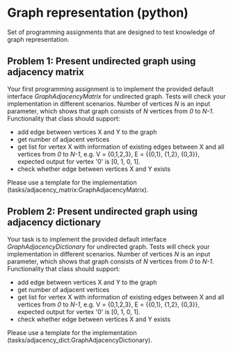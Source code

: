 # Graph representation (python)

Set of programming assignments that are designed to test knowledge of graph representation.

## Problem 1: Present undirected graph using adjacency matrix
Your first programming assignment is to implement the provided default interface _GraphAdjacencyMatrix_ for undirected graph. Tests will check your implementation in different scenarios. Number of vertices *N* is an input parameter, which shows that graph consists of *N* vertices from *0* to *N-1*.
Functionality that class should support:
* add edge between vertices X and Y to the graph
* get number of adjacent vertices
* get list for vertex X with information of existing edges between X and all vertices from *0* to *N-1*, e.g. V = {0,1,2,3}, E = {{0,1}, {1,2}, {0,3}}, expected output for vertex '0' is [0, 1, 0, 1].
* check whether edge between vertices X and Y exists

Please use a template for the implementation (tasks/adjacency_matrix:GraphAdjacencyMatrix).


## Problem 2: Present undirected graph using adjacency dictionary
Your task is to implement the provided default interface _GraphAdjacencyDictionary_ for undirected graph. Tests will check your implementation in different scenarios. Number of vertices *N* is an input parameter, which shows that graph consists of *N* vertices from *0* to *N-1*.
Functionality that class should support:
* add edge between vertices X and Y to the graph
* get number of adjacent vertices
* get list for vertex X with information of existing edges between X and all vertices from *0* to *N-1*, e.g. V = {0,1,2,3}, E = {{0,1}, {1,2}, {0,3}}, expected output for vertex '0' is [0, 1, 0, 1].
* check whether edge between vertices X and Y exists

Please use a template for the implementation (tasks/adjacency_dict:GraphAdjacencyDictionary).
